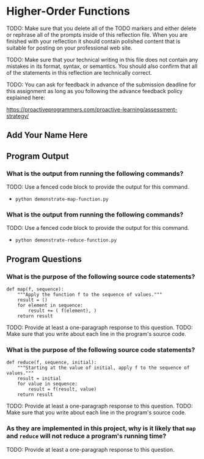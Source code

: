 # Higher-Order Functions

TODO: Make sure that you delete all of the TODO markers and either delete or
rephrase all of the prompts inside of this reflection file. When you are
finished with your reflection it should contain polished content that is
suitable for posting on your professional web site.

TODO: Make sure that your technical writing in this file does not contain any
mistakes in its format, syntax, or semantics. You should also confirm that all
of the statements in this reflection are technically correct.

TODO: You can ask for feedback in advance of the submission deadline for this
assignment as long as you following the advance feedback policy explained here:

https://proactiveprogrammers.com/proactive-learning/assessment-strategy/

## Add Your Name Here

## Program Output

### What is the output from running the following commands?

TODO: Use a fenced code block to provide the output for this command.

- `python demonstrate-map-function.py`

### What is the output from running the following commands?

TODO: Use a fenced code block to provide the output for this command.

- `python demonstrate-reduce-function.py`

## Program Questions

### What is the purpose of the following source code statements?

```
def map(f, sequence):
    """Apply the function f to the sequence of values."""
    result = ()
    for element in sequence:
        result += ( f(element), )
    return result
```

TODO: Provide at least a one-paragraph response to this question.
TODO: Make sure that you write about each line in the program's source code.

### What is the purpose of the following source code statements?

```
def reduce(f, sequence, initial):
    """Starting at the value of initial, apply f to the sequence of values."""
    result = initial
    for value in sequence:
        result = f(result, value)
    return result
```

TODO: Provide at least a one-paragraph response to this question.
TODO: Make sure that you write about each line in the program's source code.

### As they are implemented in this project, why is it likely that `map` and `reduce` will not reduce a program's running time?

TODO: Provide at least a one-paragraph response to this question.
